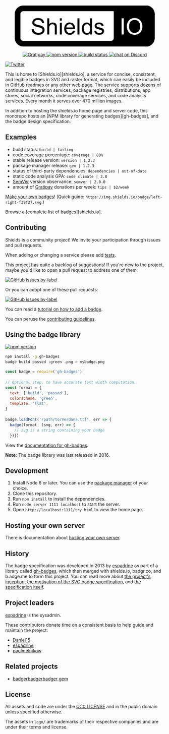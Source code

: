 <p align="center">
    <img src="https://raw.githubusercontent.com/badges/shields/master/logo.svg"
         height="130">
</p>
<p align="center">
    <a href="https://www.gratipay.com/Shields/">
        <img src="https://img.shields.io/gratipay/team/shields.svg"
             alt="Gratipay">
    </a>
    <a href="https://npmjs.org/package/gh-badges">
        <img src="https://img.shields.io/npm/v/gh-badges.svg"
             alt="npm version">
    </a>
    <a href="https://travis-ci.org/badges/shields">
        <img src="https://img.shields.io/travis/badges/shields.svg"
             alt="build status">
    </a>
    <a href="https://discord.gg/HjJCwm5">
        <img src="https://img.shields.io/discord/308323056592486420.svg"
             alt="chat on Discord">
    </a>
</p>

[![Twitter](https://img.shields.io/twitter/follow/shields_io.svg?style=social)]()

This is home to [Shields.io][shields.io], a service for concise, consistent,
and legible badges in SVG and raster format, which can easily be included in
GitHub readmes or any other web page. The service supports dozens of
continuous integration services, package registries, distributions, app
stores, social networks, code coverage services, and code analysis services.
Every month it serves over 470 million images.

In addition to hosting the shields.io home page and server code, this monorepo
hosts an [NPM library for generating badges][gh-badges], and the badge design
specification.


Examples
--------

* build status: `build | failing`
* code coverage percentage: `coverage | 80%`
* stable release version: `version | 1.2.3`
* package manager release: `gem | 1.2.3`
* status of third-party dependencies: `dependencies | out-of-date`
* static code analysis GPA: `code climate | 3.8`
* [SemVer](http://semver.org/) version observance: `semver | 2.0.0`
* amount of [Gratipay](http://gratipay.com) donations per week: `tips | $2/week`

[Make your own badges][custom badges]!
(Quick guide: `https://img.shields.io/badge/left-right-f39f37.svg`.)

Browse a [complete list of badges][shields.io].

[custom badges]: http://shields.io/#your-badge


Contributing
------------

Shields is a community project! We invite your participation through issues
and pull requests.

When adding or changing a service please add [tests][service-tests].

This project has quite a backlog of suggestions! If you're new to the project,
maybe you'd like to opan a pull request to address one of them:

[![GitHub issues by-label](https://img.shields.io/github/issues/badges/shields/good%20first%20issue.svg)](https://github.com/badges/shields/issues?q=is%3Aissue+is%3Aopen+label%3A%22good+first+issue%22)

Or you can adopt one of these pull requests:

[![GitHub issues by-label](https://img.shields.io/github/issues-pr/badges/shields/good%20first%20issue.svg)](https://github.com/badges/shields/pulls?q=is%3Apr+is%3Aopen+label%3A%22good+first+issue%22)

You can read a [tutorial on how to add a badge][tutorial].

You can peruse the [contributing guidelines][contributing].

[service-tests]: https://github.com/badges/shields/blob/master/service-tests/README.md
[tutorial]: doc/TUTORIAL.md
[contributing]: CONTRIBUTING.md


Using the badge library
-----------------------

[![npm version](http://img.shields.io/npm/v/gh-badges.svg)](https://npmjs.org/package/gh-badges)

```sh
npm install -g gh-badges
badge build passed :green .png > mybadge.png
```

```js
const badge = require('gh-badges')

// Optional step, to have accurate text width computation.
const format = {
  text: ['build', 'passed'],
  colorscheme: 'green',
  template: 'flat',
}

badge.loadFont('/path/to/Verdana.ttf', err => {
  badge(format, (svg, err) => {
    // svg is a string containing your badge
  })})
```

View the [documentation for gh-badges][gh-badges doc].

**Note:** The badge library was last released in 2016.

[gh-badges doc]: doc/gh-badges.md


Development
-----------

1. Install Node 6 or later. You can use the [package manager][] of your choice.
2. Clone this repository.
3. Run `npm install` to install the dependencies.
4. Run `node server 1111 localhost` to start the server.
5. Open `http://localhost:1111/try.html` to view the home page.

[package manager]: https://nodejs.org/en/download/package-manager/


Hosting your own server
-----------------------

There is documentation about [hosting your own server][self-hosting].

[self-hosting]: doc/self-hosting.md


History
-------

The badge specification was developed in 2013 by [espadrine][] as part of a
library called [gh-badges][old-gh-badges], which then merged with shields.io,
badgr.co, and b.adge.me to form this project. You can read more about
[the project's inception][thread],
[the motivation of the SVG badge specification][motivation], and
[the specification itself][spec].

[espadrine]: https://github.com/espadrine
[old-gh-badges]: https://github.com/badges/gh-badges
[motivation]: spec/motivation.md
[spec]: spec/SPECIFICATION.md
[thread]: https://github.com/h5bp/lazyweb-requests/issues/150


Project leaders
---------------

[espadrine](https://github.com/espadrine) is the sysadmin.

These contributors donate time on a consistent basis to help guide and
maintain the project:

* [Daniel15](https://github.com/Daniel15)
* [espadrine](https://github.com/espadrine)
* [paulmelnikow](https://github.com/paulmelnikow)


Related projects
----------------

- [badgerbadgerbadger gem][gem]

[gem]: https://github.com/badges/badgerbadgerbadger


License
-------

All assets and code are under the [CC0 LICENSE](LICENSE.md) and in the public
domain unless specified otherwise.

The assets in `logo/` are trademarks of their respective companies and are
under their terms and license.
